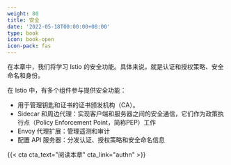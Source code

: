 ```yaml
---
weight: 80
title: 安全
date: '2022-05-18T00:00:00+08:00'
type: book
icon: book-open
icon-pack: fas
---
```


在本章中，我们将学习 Istio 的安全功能。具体来说，就是认证和授权策略、安全命名和身份。

在 Istio 中，有多个组件参与提供安全功能：

- 用于管理钥匙和证书的证书颁发机构（CA）。
- Sidecar 和周边代理：实现客户端和服务器之间的安全通信，它们作为政策执行点（Policy Enforcement Point，简称PEP）工作
- Envoy 代理扩展：管理遥测和审计
- 配置 API 服务器：分发认证、授权策略和安全命名信息

{{< cta cta_text="阅读本章" cta_link="authn" >}}